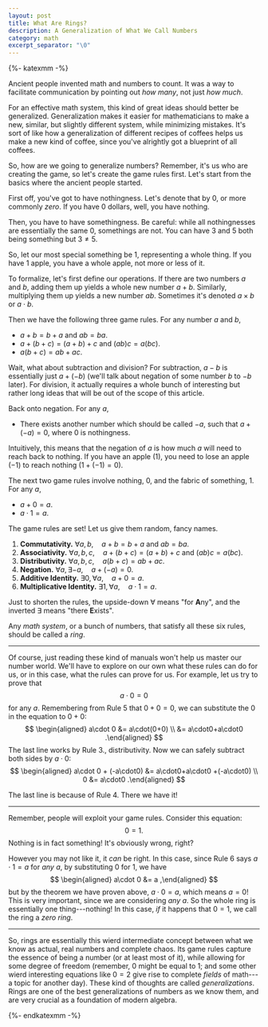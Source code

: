 ```yaml
---
layout: post
title: What Are Rings?
description: A Generalization of What We Call Numbers
category: math
excerpt_separator: "\0"
---
```


{%- katexmm -%}

Ancient people invented math and numbers to count. It was a way to facilitate communication by pointing out *how many*, not just *how much*.

For an effective math system, this kind of great ideas should better be generalized. Generalization makes it easier for mathematicians to make a new, similar, but slightly different system, while minimizing mistakes. It's sort of like how a generalization of different recipes of coffees helps us make a new kind of coffee, since you've alrightly got a blueprint of all coffees.

So, how are we going to generalize numbers? Remember, it's us who are creating the game, so let's create the game rules first. Let's start from the basics where the ancient people started.

First off, you've got to have nothingness. Let's denote that by $0$, or more commonly <dfn>zero</dfn>. If you have $0$ dollars, well, you have nothing.

Then, you have to have somethingness. Be careful: while all nothingnesses are essentially the same $0$, somethings are not. You can have $3$ and $5$ both being something but $3\neq5$.

So, let our most special something be $1$, representing a whole thing. If you have $1$ apple, you have a whole apple, not more or less of it.

To formalize, let's first define our operations. If there are two numbers $a$ and $b$, adding them up yields a whole new number $a+b$. Similarly, multiplying them up yields a new number $ab$. Sometimes it's denoted $a\times b$ or $a\cdot b$.

Then we have the following three game rules. For any number $a$ and $b$,
* $a+b=b+a$ and $ab=ba$.
* $a+(b+c)=(a+b)+c$ and $(ab)c=a(bc)$.
* $a(b+c)=ab+ac$.

Wait, what about subtraction and division? For subtraction, $a-b$ is essentially just $a+(-b)$ (we'll talk about negation of some number $b$ to $-b$ later). For division, it actually requires a whole bunch of interesting but rather long ideas that will be out of the scope of this article.

Back onto negation. For any $a$,
* There exists another number which should be called $-a$, such that $a+(-a)=0$, where $0$ is nothingness.

Intuitively, this means that the negation of $a$ is how much $a$ will need to reach back to nothing. If you have an apple ($1$), you need to lose an apple ($-1$) to reach nothing ($1+(-1)=0$).

The next two game rules involve nothing, $0$, and the fabric of something, $1$. For any $a$,
* $a+0=a$.
* $a\cdot 1=a$.

The game rules are set! Let us give them random, fancy names.

1. **Commutativity.** $\forall a,b, \quad a+b=b+a$ and $ab=ba$.
2. **Associativity.** $\forall a,b,c, \quad a+(b+c)=(a+b)+c$ and $(ab)c=a(bc)$.
3. **Distributivity.** $\forall a,b,c, \quad a(b+c)=ab+ac$.
4. **Negation.** $\forall a,\exists {-a}, \quad a+(-a)=0$.
5. **Additive Identity.** $\exists 0,\forall a, \quad a+0=a$.
6. **Multiplicative Identity.** $\exists 1,\forall a, \quad a\cdot 1=a$.

Just to shorten the rules, the upside-down $\forall$ means "for **A**ny", and the inverted $\exists$ means "there **E**xists".

Any *math system*, or a bunch of numbers, that satisfy all these six rules, should be called a <dfn>ring</dfn>.

---

Of course, just reading these kind of manuals won't help us master our number world. We'll have to explore on our own what these rules can do for us, or in this case, what the rules can prove for us. For example, let us try to prove that $$a\cdot 0=0$$ for any $a$. Remembering from Rule 5 that $0+0=0$, we can substitute the $0$ in the equation to $0+0$:
$$
    \begin{aligned}
      a\cdot 0 &= a\cdot(0+0) \\
               &= a\cdot0+a\cdot0
    .\end{aligned}
$$
The last line works by Rule 3., distributivity. Now we can safely subtract both sides by $a\cdot0$:
$$
    \begin{aligned}
      a\cdot 0 + (-a\cdot0) &= a\cdot0+a\cdot0 +(-a\cdot0) \\
                          0 &= a\cdot0
    .\end{aligned}
$$

The last line is because of Rule 4. There we have it!

---

Remember, people will exploit your game rules. Consider this equation:
$$ 0=1. $$
Nothing is in fact something! It's obviously wrong, right?

However you may not like it, it *can* be right. In this case, since Rule 6 says $a\cdot 1=a$ for *any* $a$, by substituting $0$ for $1$, we have
$$
    \begin{aligned}
      a\cdot 0 &= a
    ,\end{aligned}
$$
but by the theorem we have proven above, $a\cdot 0=a$, which means $a=0$! This is very important, since we are considering *any* $a$. So the whole ring is essentially one thing---nothing! In this case, *if* it happens that $0=1$, we call the ring a *zero ring*.

---

So, rings are essentially this wierd intermediate concept between what we know as actual, real numbers and complete chaos. Its game rules capture the essence of being a number (or at least most of it), while allowing for some degree of freedom (remember, $0$ might be equal to $1$; and some other wierd interesting equations like $0=2$ give rise to complete *fields* of math---a topic for another day). These kind of thoughts are called *generalizations*. Rings are one of the best generalizations of numbers as we know them, and are very crucial as a foundation of modern algebra.

{%- endkatexmm -%}
